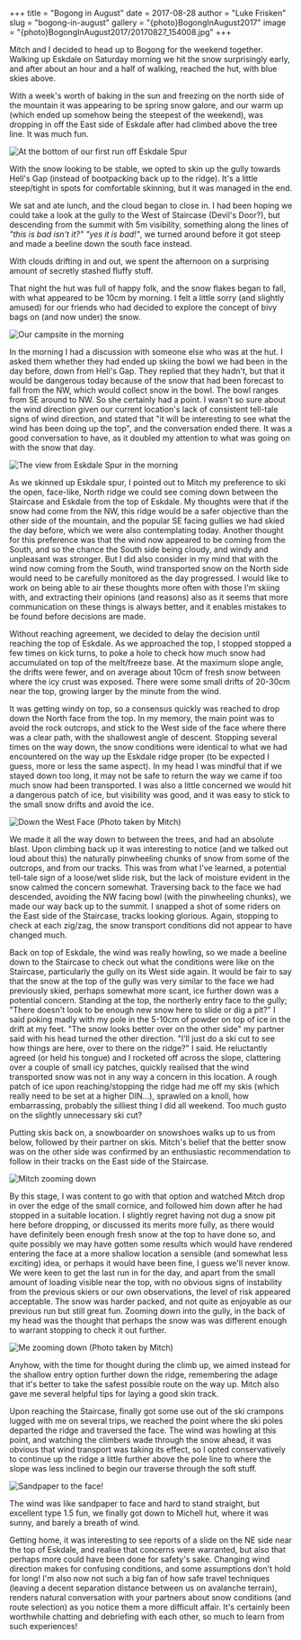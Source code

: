 +++
title = "Bogong in August"
date = 2017-08-28
author = "Luke Frisken"
slug = "bogong-in-august"
gallery = "{photo}BogongInAugust2017"
image = "{photo}BogongInAugust2017/20170827_154008.jpg"
+++

Mitch and I decided to head up to Bogong for the weekend
together. Walking up Eskdale on Saturday morning we hit the snow
surprisingly early, and after about an hour and a half of walking,
reached the hut, with blue skies above.

With a week's worth of baking in the sun and freezing on the north side
of the mountain it was appearing to be spring snow galore, and our warm
up (which ended up somehow being the steepest of the weekend), was
dropping in off the East side of Eskdale after had climbed above the
tree line. It was much fun.

![At the bottom of our first run off Eskdale
Spur](photos/BogongInAugust2017/20170826_132122.jpg)

With the snow looking to be stable, we opted to skin up the gully
towards Hell's Gap (instead of bootpacking back up to the ridge). It's a
little steep/tight in spots for comfortable skinning, but it was managed
in the end.

We sat and ate lunch, and the cloud began to close in. I had been hoping
we could take a look at the gully to the West of Staircase (Devil's
Door?), but descending from the summit with 5m visibility, something
along the lines of *"this is bad isn't it?" "yes it is bad\!"*, we
turned around before it got steep and made a beeline down the south face
instead.

With clouds drifting in and out, we spent the afternoon on a surprising
amount of secretly stashed fluffy stuff.

That night the hut was full of happy folk, and the snow flakes began to
fall, with what appeared to be 10cm by morning. I felt a little sorry
(and slightly amused) for our friends who had decided to explore the
concept of bivy bags on (and now under) the snow.

![Our campsite in the
morning](photos/BogongInAugust2017/20170827_095426.jpg)

In the morning I had a discussion with someone else who was at the hut.
I asked them whether they had ended up skiing the bowl we had been in
the day before, down from Hell's Gap. They replied that they hadn't, but
that it would be dangerous today because of the snow that had been
forecast to fall from the NW, which would collect snow in the bowl. The
bowl ranges from SE around to NW. So she certainly had a point. I wasn't
so sure about the wind direction given our current location's lack of
consistent tell-tale signs of wind direction, and stated that "it will
be interesting to see what the wind has been doing up the top", and the
conversation ended there. It was a good conversation to have, as it
doubled my attention to what was going on with the snow that day.

![The view from Eskdale Spur in the
morning](photos/BogongInAugust2017/20170827_110414.jpg)

As we skinned up Eskdale spur, I pointed out to Mitch my preference to
ski the open, face-like, North ridge we could see coming down between
the Staircase and Eskdale from the top of Eskdale. My thoughts were that
if the snow had come from the NW, this ridge would be a safer objective
than the other side of the mountain, and the popular SE facing gullies
we had skied the day before, which we were also contemplating today.
Another thought for this preference was that the wind now appeared to be
coming from the South, and so the chance the South side being cloudy,
and windy and unpleasant was stronger. But I did also consider in my
mind that with the wind now coming from the South, wind transported snow
on the North side would need to be carefully monitored as the day
progressed. I would like to work on being able to air these thoughts
more often with those I'm skiing with, and extracting their opinions
(and reasons) also as it seems that more communication on these things
is always better, and it enables mistakes to be found before decisions
are made.

Without reaching agreement, we decided to delay the decision until
reaching the top of Eskdale. As we approached the top, I stopped stopped
a few times on kick turns, to poke a hole to check how much snow had
accumulated on top of the melt/freeze base. At the maximum slope angle,
the drifts were fewer, and on average about 10cm of fresh snow between
where the icy crust was exposed. There were some small drifts of 20-30cm
near the top, growing larger by the minute from the wind.

It was getting windy on top, so a consensus quickly was reached to drop
down the North face from the top. In my memory, the main point was to
avoid the rock outcrops, and stick to the West side of the face where
there was a clear path, with the shallowest angle of descent. Stopping
several times on the way down, the snow conditions were identical to
what we had encountered on the way up the Eskdale ridge proper (to be
expected I guess, more or less the same aspect). In my head I was
mindful that if we stayed down too long, it may not be safe to return
the way we came if too much snow had been transported. I was also a
little concerned we would hit a dangerous patch of ice, but visibility
was good, and it was easy to stick to the small snow drifts and avoid
the ice.

![Down the West Face (Photo taken by
Mitch)](photos/BogongInAugust2017/20170827_104235.jpg)

We made it all the way down to between the trees, and had an absolute
blast. Upon climbing back up it was interesting to notice (and we talked
out loud about this) the naturally pinwheeling chunks of snow from some
of the outcrops, and from our tracks. This was from what I've learned, a
potential tell-tale sign of a loose/wet slide risk, but the lack of
moisture evident in the snow calmed the concern somewhat. Traversing
back to the face we had descended, avoiding the NW facing bowl (with the
pinwheeling chunks), we made our way back up to the summit. I snapped a
shot of some riders on the East side of the Staircase, tracks looking
glorious. Again, stopping to check at each zig/zag, the snow transport
conditions did not appear to have changed much.

Back on top of Eskdale, the wind was really howling, so we made a
beeline down to the Staircase to check out what the conditions were like
on the Staircase, particularly the gully on its West side again. It
would be fair to say that the snow at the top of the gully was very
similar to the face we had previously skied, perhaps somewhat more
scant, ice further down was a potential concern. Standing at the top,
the northerly entry face to the gully; "There doesn't look to be enough
new snow here to slide or dig a pit?" I said poking madly with my pole
in the 5-10cm of powder on top of ice in the drift at my feet. "The snow
looks better over on the other side" my partner said with his head
turned the other direction. "I'll just do a ski cut to see how things
are here, over to there on the ridge?" I said. He reluctantly agreed (or
held his tongue) and I rocketed off across the slope, clattering over a
couple of small icy patches, quickly realised that the wind transported
snow was not in any way a concern in this location. A rough patch of ice
upon reaching/stopping the ridge had me off my skis (which really need
to be set at a higher DIN...), sprawled on a knoll, how embarrassing,
probably the silliest thing I did all weekend. Too much gusto on the
slightly unnecessary ski cut?

Putting skis back on, a snowboarder on snowshoes walks up to us from
below, followed by their partner on skis. Mitch's belief that the better
snow was on the other side was confirmed by an enthusiastic
recommendation to follow in their tracks on the East side of the
Staircase.

![Mitch zooming down](photos/BogongInAugust2017/20170827_132703.jpg)

By this stage, I was content to go with that option and watched Mitch
drop in over the edge of the small cornice, and followed him down after
he had stopped in a suitable location. I slightly regret having not dug
a snow pit here before dropping, or discussed its merits more fully, as
there would have definitely been enough fresh snow at the top to have
done so, and quite possibly we may have gotten some results which would
have rendered entering the face at a more shallow location a sensible
(and somewhat less exciting) idea, or perhaps it would have been fine, I
guess we'll never know. We were keen to get the last run in for the day,
and apart from the small amount of loading visible near the top, with no
obvious signs of instability from the previous skiers or our own
observations, the level of risk appeared acceptable. The snow was harder
packed, and not quite as enjoyable as our previous run but still great
fun. Zooming down into the gully, in the back of my head was the thought
that perhaps the snow was was different enough to warrant stopping to
check it out further.

![Me zooming down (Photo taken by
Mitch)](photos/BogongInAugust2017/20170827_121436.jpg)

Anyhow, with the time for thought during the climb up, we aimed instead
for the shallow entry option further down the ridge, remembering the
adage that it's better to take the safest possible route on the way up.
Mitch also gave me several helpful tips for laying a good skin track.

Upon reaching the Staircase, finally got some use out of the ski
crampons lugged with me on several trips, we reached the point where the
ski poles departed the ridge and traversed the face. The wind was
howling at this point, and watching the climbers wade through the snow
ahead, it was obvious that wind transport was taking its effect, so I
opted conservatively to continue up the ridge a little further above the
pole line to where the slope was less inclined to begin our traverse
through the soft stuff.

![Sandpaper to the
face\!](photos/BogongInAugust2017/20170827_144249.jpg)

The wind was like sandpaper to face and hard to stand straight, but
excellent type 1.5 fun, we finally got down to Michell hut, where it was
sunny, and barely a breath of wind.

Getting home, it was interesting to see reports of a slide on the NE
side near the top of Eskdale, and realise that concerns were warranted,
but also that perhaps more could have been done for safety's sake.
Changing wind direction makes for confusing conditions, and some
assumptions don't hold for long\! I'm also now not such a big fan of how
safe travel techniques (leaving a decent separation distance between us
on avalanche terrain), renders natural conversation with your partners
about snow conditions (and route selection) as you notice them a more
difficult affair. It's certainly been worthwhile chatting and debriefing
with each other, so much to learn from such experiences\!

